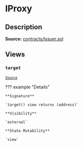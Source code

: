 # IProxy

## Description

**Source:** [contracts/Issuer.sol](https://github.com/Synthetixio/synthetix/tree/v2.62.0-alpha/contracts/Issuer.sol)

## Views

### `target`

<sub>[Source](https://github.com/Synthetixio/synthetix/tree/v2.62.0-alpha/contracts/Issuer.sol#L30)</sub>

??? example "Details"

    **Signature**

    `target() view returns (address)`

    **Visibility**

    `external`

    **State Mutability**

    `view`
